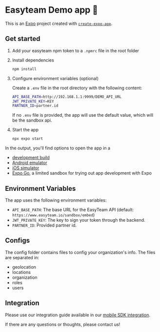 # Easyteam Demo app 👋

This is an [Expo](https://expo.dev) project created with [`create-expo-app`](https://www.npmjs.com/package/create-expo-app).

## Get started

1. Add your easyteam npm token to a `.npmrc` file in the root folder

2. Install dependencies

   ```bash
   npm install
   ```

3. Configure environment variables (optional)

   Create a `.env` file in the root directory with the following content:

   ```bash
   API_BASE_PATH=http://192.168.1.1:9999/DEMO_API_URL
   JWT_PRIVATE_KEY=KEY
   PARTNER_ID=partner.id
   ```

   If no `.env` file is provided, the app will use the default value, which will be the sandbox api.

4. Start the app

   ```bash
   npx expo start
   ```

In the output, you'll find options to open the app in a

- [development build](https://docs.expo.dev/develop/development-builds/introduction/)
- [Android emulator](https://docs.expo.dev/workflow/android-studio-emulator/)
- [iOS simulator](https://docs.expo.dev/workflow/ios-simulator/)
- [Expo Go](https://expo.dev/go), a limited sandbox for trying out app development with Expo

## Environment Variables

The app uses the following environment variables:

- `API_BASE_PATH`: The base URL for the EasyTeam API (default: `https://www.easyteam.io/sandbox/embed`)
- `JWT_PRIVATE_KEY`: The key to sign your token through the backend.
- `PARTNER_ID`: Provided partner id.

## Configs

The config folder contains files to config your organization's info. The files are separated in:

- geolocation
- locations
- organization
- roles
- users

## Integration

Please use our integration guide available in our [mobile SDK integration](https://docs.easyteam.com/mobile-sdk-integration).

If there are any questions or thoughts, please contact us!
